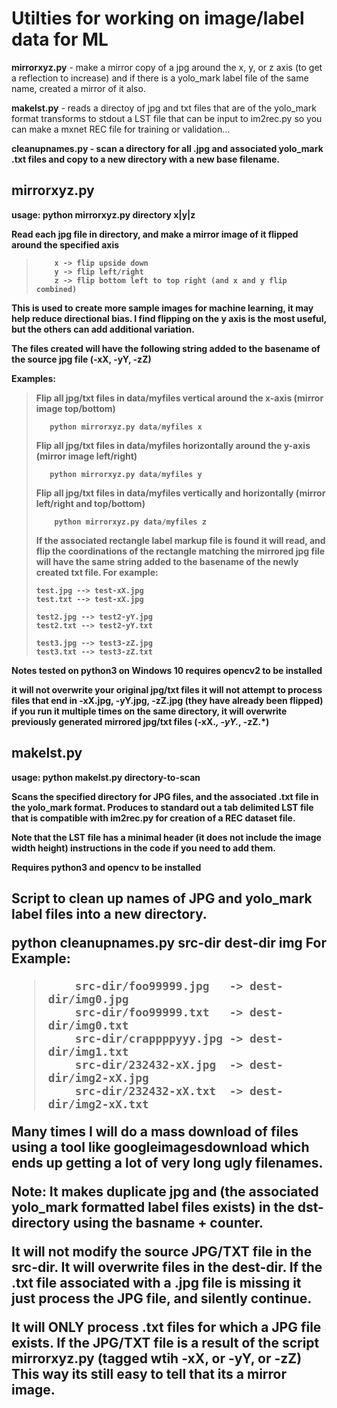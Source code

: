 <h1>Utilties for working on image/label data for ML</h1>

<strong>mirrorxyz.py</strong> - make a mirror copy of a jpg around the x, y, or z axis (to get a reflection to increase) and if there is a yolo_mark label file of the same name, created a mirror of it also.

<strong>makelst.py</strong> - reads a directoy of jpg and txt files that are of the yolo_mark format transforms to stdout a LST file that can be input   to im2rec.py so you can make a mxnet REC file for training or validation... 

<strong>cleanupnames.py - scan a directory for all .jpg and associated yolo_mark .txt files and copy to a new directory with a new base filename.

<h2>mirrorxyz.py</h2>

<strong>usage: python mirrorxyz.py directory x|y|z</strong>

Read each jpg file in directory, and make a mirror image of it flipped around the specified axis
<blockquote>
  
        x -> flip upside down
        y -> flip left/right
        z -> flip bottom left to top right (and x and y flip combined)
</blockquote>

This is used to create more sample images for machine learning, it may help reduce directional bias. I find flipping on the y axis is the most useful, but the others can add additional variation. 

The files created will have the following string added to the basename of the source jpg file (-xX, -yY, -zZ)

Examples:
<blockquote>
Flip all jpg/txt files in data/myfiles vertical around the x-axis (mirror image top/bottom)
  
       python mirrorxyz.py data/myfiles x

Flip all jpg/txt files in data/myfiles horizontally around the y-axis (mirror image left/right)

       python mirrorxyz.py data/myfiles y

Flip all jpg/txt files in data/myfiles vertically and horizontally (mirror left/right and top/bottom)
       
        python mirrorxyz.py data/myfiles z

If the associated rectangle label markup file is found it will read, and flip the coordinations of the rectangle
matching the mirrored jpg file will have the same string added to the basename of the newly created txt file.
For example:

    test.jpg --> test-xX.jpg  
    test.txt --> test-xX.jpg

    test2.jpg --> test2-yY.jpg
    test2.txt --> test2-yY.txt
  
    test3.jpg --> test3-zZ.jpg
    test3.txt --> test3-zZ.txt
</blockquote>
Notes
   tested on python3 on Windows 10
   requires opencv2 to be installed

   it will not overwrite your original jpg/txt files
   it will not attempt to process files that end in -xX.jpg, -yY.jpg, -zZ.jpg (they have already been flipped)
   if you run it multiple times on the same directory, it will overwrite previously generated mirrored jpg/txt files (-xX.*, -yY.*, -zZ.*)
    
<h2>makelst.py</h2>

<strong>usage: python makelst.py  directory-to-scan</strong> 

Scans the specified directory for JPG files, and the associated .txt file in the yolo_mark format. Produces to standard out a tab delimited LST file that is compatible with im2rec.py for creation of a REC dataset file.

Note that the LST file has a minimal header (it does not include the image width height) instructions in the code if you need to add them.

Requires 
python3 and opencv to be installed

<h2><python cleanupnames.py  src-dir dest-dir basename</h2>

Script to clean up names of JPG and yolo_mark label files into a new directory.

<strong>python cleanupnames.py src-dir dest-dir img</strong>
For Example:
<blockquote>
  
        src-dir/foo99999.jpg   -> dest-dir/img0.jpg
        src-dir/foo99999.txt   -> dest-dir/img0.txt
        src-dir/crappppyyy.jpg -> dest-dir/img1.txt
        src-dir/232432-xX.jpg  -> dest-dir/img2-xX.jpg 
        src-dir/232432-xX.txt  -> dest-dir/img2-xX.txt
</blockquote>

Many times I will do a mass download of files using a tool like googleimagesdownload
which ends up getting a lot of very long ugly filenames. 

Note:
It makes duplicate jpg and (the associated yolo_mark formatted label files exists) 
in the dst-directory using the basname + counter.

It will not modify the source JPG/TXT file in the src-dir.
It will overwrite files in the dest-dir.
If the .txt file associated with a .jpg file is missing it just process the JPG file, and silently continue. 

It will ONLY process .txt files for which a JPG file exists. 
If the JPG/TXT file is a result of the script mirrorxyz.py (tagged wtih -xX, or -yY, or -zZ)
This way its still easy to tell that its a mirror image. 
  


